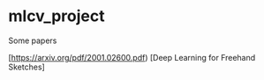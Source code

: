 # mlcv_project

Some papers

[https://arxiv.org/pdf/2001.02600.pdf) [Deep Learning for Freehand Sketches]
